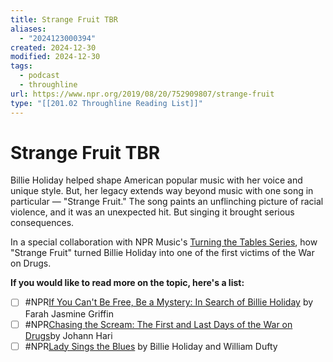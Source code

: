 ```yaml
---
title: Strange Fruit TBR
aliases:
  - "2024123000394"
created: 2024-12-30
modified: 2024-12-30
tags:
  - podcast
  - throughline
url: https://www.npr.org/2019/08/20/752909807/strange-fruit
type: "[[201.02 Throughline Reading List]]"
---
```

# Strange Fruit TBR

Billie Holiday helped shape American popular music with her voice and unique style. But, her legacy extends way beyond music with one song in particular — "Strange Fruit." The song paints an unflinching picture of racial violence, and it was an unexpected hit. But singing it brought serious consequences.

In a special collaboration with NPR Music's [Turning the Tables Series](https://www.npr.org/2019/07/31/743415843/turning-the-tables-8-women-who-invented-american-popular-music), how "Strange Fruit" turned Billie Holiday into one of the first victims of the War on Drugs.

**If you would like to read more on the topic, here's a list:**

- [ ] #NPR[If You Can't Be Free, Be a Mystery: In Search of Billie Holiday](https://www.goodreads.com/book/show/290122.If_You_Can_t_Be_Free_Be_a_Mystery) by Farah Jasmine Griffin
- [ ] #NPR[Chasing the Scream: The First and Last Days of the War on Drugs](https://www.goodreads.com/book/show/22245552-chasing-the-scream)by Johann Hari
- [ ] #NPR[Lady Sings the Blues](https://www.goodreads.com/book/show/290112.Lady_Sings_the_Blues?from_search=true) by Billie Holiday and William Dufty
